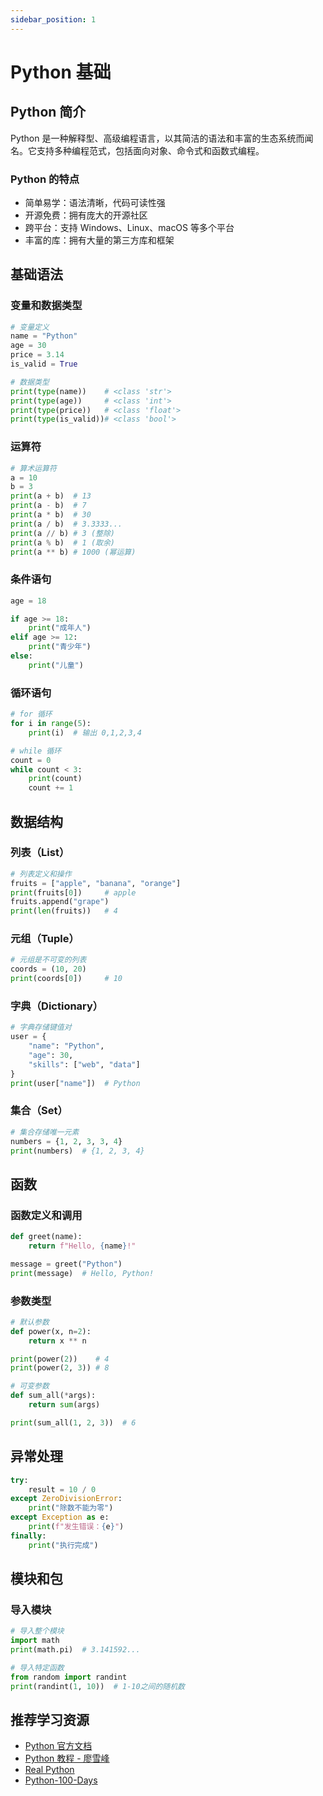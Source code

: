 ```yaml
---
sidebar_position: 1
---
```


# Python 基础

## Python 简介

Python 是一种解释型、高级编程语言，以其简洁的语法和丰富的生态系统而闻名。它支持多种编程范式，包括面向对象、命令式和函数式编程。

### Python 的特点

- 简单易学：语法清晰，代码可读性强
- 开源免费：拥有庞大的开源社区
- 跨平台：支持 Windows、Linux、macOS 等多个平台
- 丰富的库：拥有大量的第三方库和框架

## 基础语法

### 变量和数据类型

```python
# 变量定义
name = "Python"
age = 30
price = 3.14
is_valid = True

# 数据类型
print(type(name))    # <class 'str'>
print(type(age))     # <class 'int'>
print(type(price))   # <class 'float'>
print(type(is_valid))# <class 'bool'>
```

### 运算符

```python
# 算术运算符
a = 10
b = 3
print(a + b)  # 13
print(a - b)  # 7
print(a * b)  # 30
print(a / b)  # 3.3333...
print(a // b) # 3 (整除)
print(a % b)  # 1 (取余)
print(a ** b) # 1000 (幂运算)
```

### 条件语句

```python
age = 18

if age >= 18:
    print("成年人")
elif age >= 12:
    print("青少年")
else:
    print("儿童")
```

### 循环语句

```python
# for 循环
for i in range(5):
    print(i)  # 输出 0,1,2,3,4

# while 循环
count = 0
while count < 3:
    print(count)
    count += 1
```

## 数据结构

### 列表（List）

```python
# 列表定义和操作
fruits = ["apple", "banana", "orange"]
print(fruits[0])     # apple
fruits.append("grape")
print(len(fruits))   # 4
```

### 元组（Tuple）

```python
# 元组是不可变的列表
coords = (10, 20)
print(coords[0])     # 10
```

### 字典（Dictionary）

```python
# 字典存储键值对
user = {
    "name": "Python",
    "age": 30,
    "skills": ["web", "data"]
}
print(user["name"])  # Python
```

### 集合（Set）

```python
# 集合存储唯一元素
numbers = {1, 2, 3, 3, 4}
print(numbers)  # {1, 2, 3, 4}
```

## 函数

### 函数定义和调用

```python
def greet(name):
    return f"Hello, {name}!"

message = greet("Python")
print(message)  # Hello, Python!
```

### 参数类型

```python
# 默认参数
def power(x, n=2):
    return x ** n

print(power(2))    # 4
print(power(2, 3)) # 8

# 可变参数
def sum_all(*args):
    return sum(args)

print(sum_all(1, 2, 3))  # 6
```

## 异常处理

```python
try:
    result = 10 / 0
except ZeroDivisionError:
    print("除数不能为零")
except Exception as e:
    print(f"发生错误：{e}")
finally:
    print("执行完成")
```

## 模块和包

### 导入模块

```python
# 导入整个模块
import math
print(math.pi)  # 3.141592...

# 导入特定函数
from random import randint
print(randint(1, 10))  # 1-10之间的随机数
```

## 推荐学习资源

- [Python 官方文档](https://docs.python.org/zh-cn/3/)
- [Python 教程 - 廖雪峰](https://www.liaoxuefeng.com/wiki/1016959663602400)
- [Real Python](https://realpython.com/)
- [Python-100-Days](https://github.com/jackfrued/Python-100-Days)